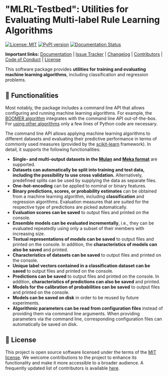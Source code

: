 # "MLRL-Testbed": Utilities for Evaluating Multi-label Rule Learning Algorithms

[![License: MIT](https://img.shields.io/badge/License-MIT-yellow.svg)](https://opensource.org/licenses/MIT) [![PyPI version](https://badge.fury.io/py/mlrl-testbed.svg)](https://badge.fury.io/py/mlrl-testbed) [![Documentation Status](https://readthedocs.org/projects/mlrl-boomer/badge/?version=latest)](https://mlrl-boomer.readthedocs.io/en/latest/?badge=latest)

**Important links:** [Documentation](https://mlrl-boomer.readthedocs.io/en/latest/user_guide/testbed/index.html) | [Issue Tracker](https://github.com/mrapp-ke/MLRL-Boomer/issues) | [Changelog](https://mlrl-boomer.readthedocs.io/en/latest/misc/CHANGELOG.html) | [Contributors](https://mlrl-boomer.readthedocs.io/en/latest/misc/CONTRIBUTORS.html) | [Code of Conduct](https://mlrl-boomer.readthedocs.io/en/latest/misc/CODE_OF_CONDUCT.html) | [License](https://mlrl-boomer.readthedocs.io/en/latest/misc/LICENSE.html)

This software package provides **utilities for training and evaluating machine learning algorithms**, including classification and regression problems.

## :wrench: Functionalities

Most notably, the package includes a command line API that allows configuring and running machine learning algorithms. For example, the [BOOMER algorithm](https://mlrl-boomer.readthedocs.io/en/stable/user_guide/boosting/index.html) integrates with the command line API out-of-the-box. For [using other algorithms](https://mlrl-boomer.readthedocs.io/en/latest/user_guide/testbed/runnables.html) only a few lines of Python code are necessary.

The command line API allows applying machine learning algorithms to different datasets and evaluating their predictive performance in terms of commonly used measures (provided by the [scikit-learn](https://scikit-learn.org/) framework). In detail, it supports the following functionalities:

- **Single- and multi-output datasets in the [Mulan](http://mulan.sourceforge.net/format.html) and [Meka format](https://waikato.github.io/meka/datasets/)** are supported.
- **Datasets can automatically be split into training and test data, including the possibility to use cross validation.** Alternatively, predefined splits can be used by supplying the data as separate files.
- **One-hot-encoding** can be applied to nominal or binary features.
- **Binary predictions, scores, or probability estimates** can be obtained from a machine learning algorithm, including **classification** and regression algorithms. Evaluation measures that are suited for the respective type of predictions are picked automatically.
- **Evaluation scores can be saved** to output files and printed on the console.
- **Ensemble models can be evaluated incrementally**, i.e., they can be evaluated repeatedly using only a subset of their members with increasing size.
- **Textual representations of models can be saved** to output files and printed on the console. In addition, the **characteristics of models can also be saved** and printed.
- **Characteristics of datasets can be saved** to output files and printed on the console.
- **Unique label vectors contained in a classification dataset can be saved** to output files and printed on the console.
- **Predictions can be saved** to output files and printed on the console. In addition, **characteristics of predictions can also be saved** and printed.
- **Models for the calibration of probabilities can be saved** to output files and printed on the console.
- **Models can be saved on disk** in order to be reused by future experiments.
- **Algorithmic parameters can be read from configuration files** instead of providing them via command line arguments. When providing parameters via the command line, corresponding configuration files can automatically be saved on disk.

## :scroll: License

This project is open source software licensed under the terms of the [MIT license](https://mlrl-boomer.readthedocs.io/en/latest/misc/LICENSE.html). We welcome contributions to the project to enhance its functionality and make it more accessible to a broader audience. A frequently updated list of contributors is available [here](https://mlrl-boomer.readthedocs.io/en/latest/misc/CONTRIBUTORS.html).

